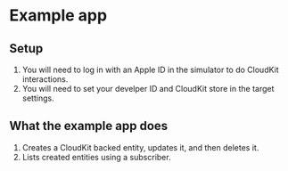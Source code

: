 # Example app

## Setup

1. You will need to log in with an Apple ID in the simulator to do CloudKit interactions.
2. You will need to set your develper ID and CloudKit store in the target settings.

## What the example app does

1. Creates a CloudKit backed entity, updates it, and then deletes it.
2. Lists created entities using a subscriber.
